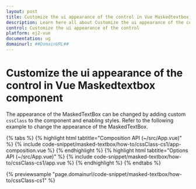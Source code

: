 ```yaml
---
layout: post
title: Customize the ui appearance of the control in Vue Maskedtextbox component | Syncfusion
description: Learn here all about Customize the ui appearance of the control in Syncfusion Vue Maskedtextbox component of Syncfusion Essential JS 2 and more.
control: Customize the ui appearance of the control 
platform: ej2-vue
documentation: ug
domainurl: ##DomainURL##
---
```


# Customize the ui appearance of the control in Vue Maskedtextbox component

The appearance of the MaskedTextBox can be changed by adding custom `cssClass` to the component and enabling styles. Refer to the following example to change the appearance of the MaskedTextBox.

{% tabs %}
{% highlight html tabtitle="Composition API (~/src/App.vue)" %}
{% include code-snippet/masked-textbox/how-to/cssClass-cs1/app-composition.vue %}
{% endhighlight %}
{% highlight html tabtitle="Options API (~/src/App.vue)" %}
{% include code-snippet/masked-textbox/how-to/cssClass-cs1/app.vue %}
{% endhighlight %}
{% endtabs %}
        
{% previewsample "page.domainurl/code-snippet/masked-textbox/how-to/cssClass-cs1" %}